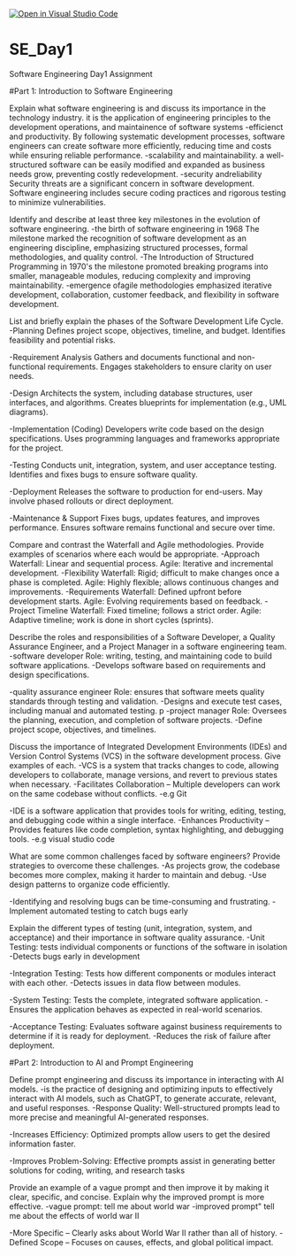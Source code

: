 [![Open in Visual Studio Code](https://classroom.github.com/assets/open-in-vscode-2e0aaae1b6195c2367325f4f02e2d04e9abb55f0b24a779b69b11b9e10269abc.svg)](https://classroom.github.com/online_ide?assignment_repo_id=18395984&assignment_repo_type=AssignmentRepo)
# SE_Day1
Software Engineering Day1 Assignment

#Part 1: Introduction to Software Engineering

Explain what software engineering is and discuss its importance in the technology industry.
it is the application of engineering principles to the development operations, and maintainence of software systems
-efficienct and productivity.
By following systematic development processes, software engineers can create software more efficiently, reducing time and costs while ensuring reliable performance.
-scalability and maintainability.
a well-structured software can be easily modified and expanded as business needs grow, preventing costly redevelopment.
-security andreliability
Security threats are a significant concern in software development. Software engineering includes secure coding practices and rigorous testing to minimize vulnerabilities.


Identify and describe at least three key milestones in the evolution of software engineering.
-the birth of software engineering in 1968
The milestone marked the recognition of software development as an engineering discipline, emphasizing structured processes, formal methodologies, and quality control.
-The Introduction of Structured Programming in 1970's
the milestone promoted breaking programs into smaller, manageable modules, reducing complexity and improving maintainability.
-emergence ofagile methodologies
emphasized iterative development, collaboration, customer feedback, and flexibility in software development.

List and briefly explain the phases of the Software Development Life Cycle.
-Planning
Defines project scope, objectives, timeline, and budget.
Identifies feasibility and potential risks.

-Requirement Analysis
Gathers and documents functional and non-functional requirements.
Engages stakeholders to ensure clarity on user needs.

-Design
Architects the system, including database structures, user interfaces, and algorithms.
Creates blueprints for implementation (e.g., UML diagrams).

-Implementation (Coding)
Developers write code based on the design specifications.
Uses programming languages and frameworks appropriate for the project.

-Testing
Conducts unit, integration, system, and user acceptance testing.
Identifies and fixes bugs to ensure software quality.

-Deployment
Releases the software to production for end-users.
May involve phased rollouts or direct deployment.

-Maintenance & Support
Fixes bugs, updates features, and improves performance.
Ensures software remains functional and secure over time.

Compare and contrast the Waterfall and Agile methodologies. Provide examples of scenarios where each would be appropriate.
-Approach
Waterfall: Linear and sequential process.
Agile: Iterative and incremental development.
-Flexibility
Waterfall: Rigid; difficult to make changes once a phase is completed.
Agile: Highly flexible; allows continuous changes and improvements.
-Requirements
Waterfall: Defined upfront before development starts.
Agile: Evolving requirements based on feedback.
-Project Timeline
Waterfall: Fixed timeline; follows a strict order.
Agile: Adaptive timeline; work is done in short cycles (sprints).

Describe the roles and responsibilities of a Software Developer, a Quality Assurance Engineer, and a Project Manager in a software engineering team.
-software developer
Role: writing, testing, and maintaining code to build software applications.
-Develops software based on requirements and design specifications.

-quality assurance engineer
Role: ensures that software meets quality standards through testing and validation.
-Designs and execute test cases, including manual and automated testing.
p
-project manager
Role: Oversees the planning, execution, and completion of software projects.
-Define project scope, objectives, and timelines.

Discuss the importance of Integrated Development Environments (IDEs) and Version Control Systems (VCS) in the software development process. Give examples of each.
-VCS is a system that tracks changes to code, allowing developers to collaborate, manage versions, and revert to previous states when necessary.
-Facilitates Collaboration – Multiple developers can work on the same codebase without conflicts.
-e.g Git

-IDE is a software application that provides tools for writing, editing, testing, and debugging code within a single interface.
-Enhances Productivity – Provides features like code completion, syntax highlighting, and debugging tools.
-e.g visual studio code

What are some common challenges faced by software engineers? Provide strategies to overcome these challenges.
-As projects grow, the codebase becomes more complex, making it harder to maintain and debug.
-Use design patterns to organize code efficiently.

-Identifying and resolving bugs can be time-consuming and frustrating.
-Implement automated testing to catch bugs early

Explain the different types of testing (unit, integration, system, and acceptance) and their importance in software quality assurance.
-Unit Testing: tests individual components or functions of the software in isolation
-Detects bugs early in development

-Integration Testing: Tests how different components or modules interact with each other.
-Detects issues in data flow between modules.

-System Testing: Tests the complete, integrated software application.
-Ensures the application behaves as expected in real-world scenarios.

-Acceptance Testing: Evaluates software against business requirements to determine if it is ready for deployment.
-Reduces the risk of failure after deployment.

#Part 2: Introduction to AI and Prompt Engineering


Define prompt engineering and discuss its importance in interacting with AI models.
-is the practice of designing and optimizing inputs to effectively interact with AI models, such as ChatGPT, to generate accurate, relevant, and useful responses.
-Response Quality: Well-structured prompts lead to more precise and meaningful AI-generated responses.

-Increases Efficiency: Optimized prompts allow users to get the desired information faster.

-Improves Problem-Solving: Effective prompts assist in generating better solutions for coding, writing, and research tasks


Provide an example of a vague prompt and then improve it by making it clear, specific, and concise. Explain why the improved prompt is more effective.
-vague prompt: tell me about world war
-improved prompt" tell me about the effects of world war II

-More Specific – Clearly asks about World War II rather than all of history.
-Defined Scope – Focuses on causes, effects, and global political impact.
